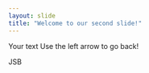 ```yaml
---
layout: slide
title: "Welcome to our second slide!"
---
```

Your text
Use the left arrow to go back!

JSB
